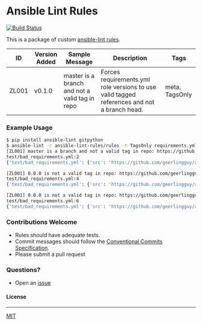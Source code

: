 # Ansible Lint Rules
[![Build Status](https://travis-ci.com/trevor-viljoen/ansible-lint-rules.svg?branch=master)](https://travis-ci.org/trevor-viljoen/ansible-lint-rules)

This is a package of custom [ansible-lint rules](https://github.com/ansible/ansible-lint).

| ID | Version Added | Sample Message | Description | Tags |
| ------ | ------ | ------ | ------ | ------ |
| ZL001 | v0.1.0 | master is a branch and not a valid tag in repo | Forces requirements.yml role versions to use valid tagged references and not a branch head. | meta, TagsOnly |

### Example Usage
```sh
$ pip install ansible-lint gitpython
$ ansible-lint -r ansible-lint-rules/rules -t TagsOnly requirements.yml
[ZL001] master is a branch and not a valid tag in repo: https://github.com/geerlingguy/ansible-role-nginx
test/bad_requirements.yml:2
{'test/bad_requirements.yml': {'src': 'https://github.com/geerlingguy/ansible-role-nginx', 'version': 'master', '__line__': 2, '__file__': 'test/bad_requirements.yml'}}

[ZL001] 0.0.0 is not a valid tag in repo: https://github.com/geerlingguy/ansible-role-certbot
test/bad_requirements.yml:4
{'test/bad_requirements.yml': {'src': 'https://github.com/geerlingguy/ansible-role-certbot', 'version': '0.0.0', '__line__': 4, '__file__': 'test/bad_requirements.yml'}}

[ZL001] 0.0.0 is not a valid tag in repo: https://github.com/geerlingguy/ansible-role-elasticsearch
test/bad_requirements.yml:6
{'test/bad_requirements.yml': {'src': 'https://github.com/geerlingguy/ansible-role-elasticsearch', 'version': '0.0.0', '__line__': 6, '__file__': 'test/bad_requirements.yml'}}
```

### Contributions Welcome
- Rules should have adequate tests.
- Commit messages should follow the [Conventional Commits Specification](https://www.conventionalcommits.org).
- Please submit a pull request

### Questions?
- Open an [issue](https://github.com/trevor-viljoen/ansible-lint-rules/issues)

#### License
----
[MIT](https://github.com/trevor-viljoen/ansible-lint-rules/blob/master/LICENSE)
